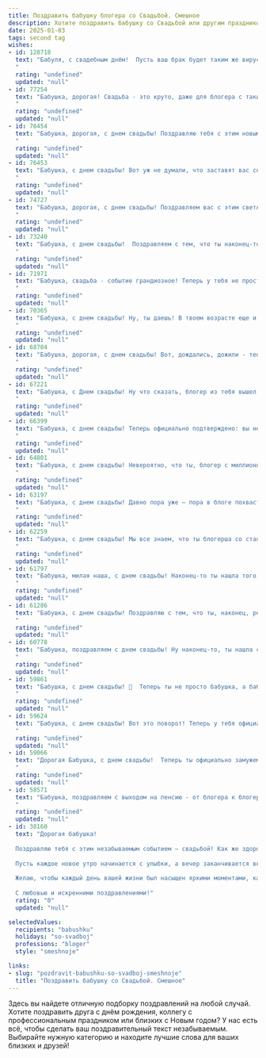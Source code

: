 ```yaml
---
title: Поздравить бабушку блогера со Свадьбой. Смешное
description: Хотите поздравить бабушку со Свадьбой или другим праздником? Наш ИИ создаст незабываемое поздравление, а вы обязательно выделитесь среди других.  
date: 2025-01-03
tags: second tag
wishes:
- id: 128718
  text: "Бабуля, с свадебным днём!  Пусть ваш брак будет таким же вирусным, как ваши посты в блоге, только без хейтеров и ботов!  Желаю вам океан любви и  гору подарков (желательно, чтобы гора состояла из  шоколадок и внуков!).  Горько! (ну, или как там вы, блогеры, это делаете?)
  "
  rating: "undefined"
  updated: "null"
- id: 77254
  text: "Бабушка, дорогая! Свадьба - это круто, даже для блогера с таким стажем, как ты! Пусть твой блог о семейной жизни станет самым популярным в Рунете, а лайки сыпались как конфетти на твоей свадьбе!  🥂
  "
  rating: "undefined"
  updated: "null"
- id: 76454
  text: "Бабушка, дорогая, с днем свадьбы! Поздравляю тебя с этим новым этапом в жизни, в котором ты, наконец, обрела свободу от постоянных забот и теперь можешь посвятить себя любимому делу — блогерам! Желаю тебе море лайков, подписчиков и просмотров!
  "
  rating: "undefined"
  updated: "null"
- id: 76453
  text: "Бабушка, с днем свадьбы! Вот уж не думали, что заставят вас снова надеть белое!  😂 Теперь у вас два блога: \"Жизнь после 60\" и \"Новая жизнь после 80\" 😄  Желаем вам  море  любви,  радости и  медовых месяцев  —  пусть они  продлится  не один год!
  "
  rating: "undefined"
  updated: "null"
- id: 74727
  text: "Бабушка, дорогая, с днем свадьбы! Поздравляем вас с этим светлым днем, когда вы снова стали невестой, только теперь уже в блоге! Пусть ваши подписчики осыпают вас лайками, а хейтеры завидуют вашей счастливой семейной жизни! 😜🎉
  "
  rating: "undefined"
  updated: "null"
- id: 73240
  text: "Бабушка, с днем свадьбы!  Поздравляем с тем, что ты наконец-то нашла любовь своей жизни, а не только посты в блоге о вкусных пирожках! 😉
  "
  rating: "undefined"
  updated: "null"
- id: 71971
  text: "Бабушка, свадьба - событие грандиозное! Теперь у тебя не просто внуки, а \"подписчики\" 😄.  Желаем вам с дедушкой  жить, как на канале \"Счастливая семейка\", где каждый день - новый выпуск любви, смеха и радости! 🎉
  "
  rating: "undefined"
  updated: "null"
- id: 70365
  text: "Бабушка, с днем свадьбы! Ну, ты даешь! В твоем возрасте еще и свадьба! Теперь будем ждать правнуков, а то блог про \"свой сад и рецепты\" уже не так интересен, как \"Счастье в любви: от бабушки для внуков\"! 🎉🎊
  "
  rating: "undefined"
  updated: "null"
- id: 68704
  text: "Бабушка, дорогая, с днем свадьбы! Вот, дождались, дожили - теперь и ты блогер в семье! 🎉🥳 Будем ждать твоих видео о секретах долгой и счастливой жизни, а главное - рецептов твоих вкусных пирожков! 😜
  "
  rating: "undefined"
  updated: "null"
- id: 67221
  text: "Бабушка, с Днем свадьбы! Ну что сказать, блогер из тебя вышел ого-го! Желаю вам с женихом море лайков, подписчиков и, конечно, счастливую семейную жизнь! Пусть каждый день будет наполнен яркими событиями, а ваши видео будут собирать миллионы просмотров!
  "
  rating: "undefined"
  updated: "null"
- id: 66399
  text: "Бабушка, с днем свадьбы! Теперь официально подтверждено: вы не просто крутая бабуля, а еще и успешный блогер с завидной личной жизнью! Желаем вам семейного счастья и чтобы ваши лайки от внуков были безграничными!
  "
  rating: "undefined"
  updated: "null"
- id: 64801
  text: "Бабушка, с днем свадьбы! Невероятно, что ты, блогер с миллионной аудиторией, все еще находишь время для личной жизни! 😜  Желаем тебе, чтобы твой брак был таким же ярким и запоминающимся, как твои блогерские ролики! 🥰
  "
  rating: "undefined"
  updated: "null"
- id: 63197
  text: "Бабушка, с днем свадьбы! Давно пора уже – пора в блоге похвастаться внуками! 😉🎉  Пусть ваш союз будет крепче, чем самый популярный хэштег, и просмотры любви растут с каждым днем!
  "
  rating: "undefined"
  updated: "null"
- id: 62259
  text: "Бабушка, с днем свадьбы! Мы все знаем, что ты блогерша со стажем, но вот такой неожиданный поворот в твоей жизни — это просто шедевр! Пусть ваша семейная жизнь будет такой же яркой, интересной и полной лайков, как твои блоги! 😄
  "
  rating: "undefined"
  updated: "null"
- id: 61797
  text: "Бабушка, милая наша, с днем свадьбы! Наконец-то ты нашла того, кто готов терпеть твои бесконечные рецепты и рассказы о молодости! Пусть ваш блог о семейной жизни станет самым популярным в интернете, а ваши подписчики завидуют вашей любви и юмору! 😉
  "
  rating: "undefined"
  updated: "null"
- id: 61286
  text: "Бабушка, с днем свадьбы! Поздравляю с тем, что ты, наконец, решила связать себя узами брака с... ну, с этой платформой для блогеров, которая тебе так нравится! Пусть ваша совместная жизнь будет полна лайков, подписчиков и, конечно же, комментариев - пусть даже и не всегда приятных!
  "
  rating: "undefined"
  updated: "null"
- id: 60778
  text: "Бабушка, поздравляем с днем свадьбы! Ну наконец-то, ты нашла себе партнера по игре в \"дурака\" и выпивке чая с вареньем! Желаем вам крепкой любви, чтобы ваши лайки в инстаграме были только друг на друга, а хейтеры обходили вас стороной!
  "
  rating: "undefined"
  updated: "null"
- id: 59861
  text: "Бабушка, с днем свадьбы! 🎉  Теперь ты не просто бабушка, а бабушка-блогер! 🤪  Желаю тебе много лайков, подписчиков и, конечно же, любви, чтобы твоя семейная жизнь была яркой и насыщенной, как твои блогерские видео! 😉
  "
  rating: "undefined"
  updated: "null"
- id: 59624
  text: "Бабушка, с днем свадьбы! Вот это поворот! Теперь у тебя официально есть постоянный блогер в семье, который будет делиться твоей мудростью и рецептами с миллионами подписчиков! 😂🥂
  "
  rating: "undefined"
  updated: "null"
- id: 59066
  text: "Дорогая Бабушка, с днем свадьбы!  Теперь ты официально замужем за блогом,  а мы - за твоей новой, \"свадебной\" лентой в Инстаграме  😂! Пусть этот союз будет долгим, плодотворным (на лайки и подписчиков) и, конечно,  веселым!
  "
  rating: "undefined"
  updated: "null"
- id: 58571
  text: "Бабушка, поздравляем с выходом на пенсию - от блогера к блогеру! Пусть эта свадьба станет началом новой главы, полной ярких моментов, новых подписчиков и... ну, конечно же, внуков! 😉
  "
  rating: "undefined"
  updated: "null"
- id: 38160
  text: "Дорогая бабушка!
  
  Поздравляю тебя с этим незабываемым событием – свадьбой! Как же здорово, что ты, блогер с огромным опытом, смогла найти свою вторую половинку! Теперь у тебя появится целый раздел в блоге – «Секреты семейного счастья»!
  
  Пусть каждое новое утро начинается с улыбки, а вечер заканчивается вкусным ужином (который, надеюсь, не из твоих кулинарных опусов). Береги своего мужа как ценнейший лайк – это абсолютно безумие, но именно в этом и заключается счастье!
  
  Желаю, чтобы каждый день вашей жизни был насыщен яркими моментами, как твои посты, а вместе вы создавали настоящие шедевры! Пусть страница вашей семьи будет полна любви и веселья!
  
  С любовью и искренними поздравлениями!"
  rating: "0"
  updated: "null"

selectedValues:
  recipients: "babushku"
  holidays: "so-svadboj"
  professions: "bloger"
  style: "smeshnoje"

links:
- slug: "pozdravit-babushku-so-svadboj-smeshnoje"
  title: "Поздравить бабушку со Свадьбой. Смешное"
---
```


Здесь вы найдете отличную подборку поздравлений на любой случай. 
Хотите поздравить друга с днём рождения, коллегу с профессиональным праздником или близких с Новым годом? У нас есть всё, чтобы сделать ваш поздравительный текст незабываемым. Выбирайте нужную категорию и находите лучшие слова для ваших близких и друзей!
